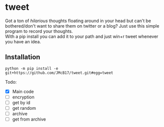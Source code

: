 # tweet
Got a ton of *hilarious* thoughts floating around in your head but can't be bothered/don't want to share them on twitter or a blog? Just use this simple program to record your thoughts.    
With a pip install you can add it to your path and just win+r tweet whenever you have an idea.

## Installation
`python -m pip install -e git+https://github.com/JMcB17/tweet.git#egg=tweet`

Todo:
- [x] Main code
- [ ] encryption
- [ ] get by id
- [ ] get random
- [ ] archive
- [ ] get from archive
